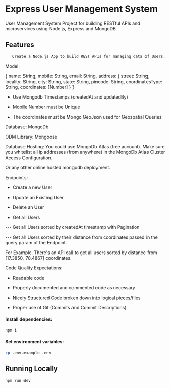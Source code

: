 # Express User Management System

User Management System Project for building RESTful APIs and microservices using Node.js, Express and MongoDB

## Features
       Create a Node.js App to build REST APIs for managing data of Users.



Model:

{ name: String, mobile: String, email: String, address: { street: String, locality: String, city: String, state: String, pincode: String, coordinatesType: String, coordinates: [Number] } }

- Use Mongodb Timestamps (createdAt and updatedBy)

- Mobile Number must be Unique

- The coordinates must be Mongo GeoJson used for Geospatial Queries



Database: MongoDb



ODM Library: Mongoose



Database Hosting: You could use MongoDb Atlas (free account). Make sure you whitelist all ip addresses (from anywhere) in the MongoDb Atlas Cluster Access Configuration. 

Or any other online hosted mongodb deployment.



Endpoints: 

- Create a new User

- Update an Existing User

- Delete an User

- Get all Users

--- Get all Users sorted by createdAt timestamp with Pagination

--- Get all Users sorted by their distance from coordinates passed in the query param of the Endpoint. 

For Example. There's an API call to get all users sorted by distance from [17.3850, 78.4867] coordinates.



Code Quality Expectations:

- Readable code

- Properly documented and commented code as necessary

- Nicely Structured Code broken down into logical pieces/files

- Proper use of Git (Commits and Commit Descriptions)


#### Install dependencies:

```bash
npm i
```

#### Set environment variables:

```bash
cp .env.example .env
```

## Running Locally

```bash
npm run dev
```
